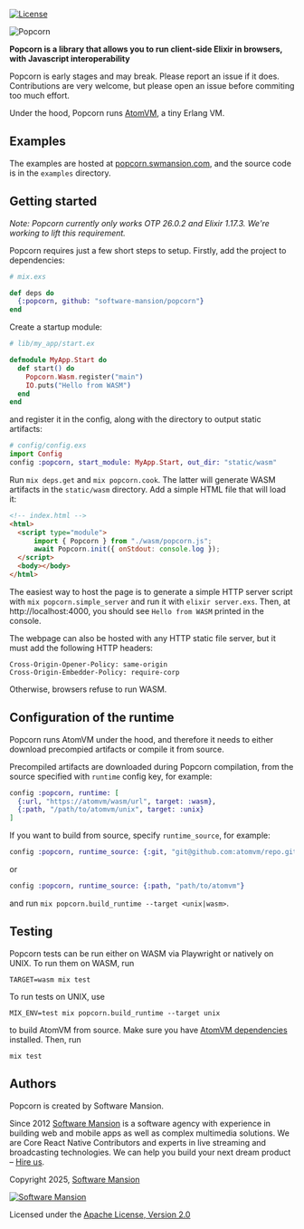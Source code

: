 [![License](https://img.shields.io/badge/License-Apache%202.0-blue.svg)](LICENSE)

<picture>
  <source media="(prefers-color-scheme: dark)" srcset="https://raw.githubusercontent.com/software-mansion/popcorn/refs/heads/main/assets/dark-mode-logo.svg">
  <source media="(prefers-color-scheme: light)" srcset="https://raw.githubusercontent.com/software-mansion/popcorn/refs/heads/main/assets/light-mode-logo.svg">
  <img alt="Popcorn" src="https://raw.githubusercontent.com/software-mansion/popcorn/refs/heads/main/assets/fallback-logo.svg">
</picture>

**Popcorn is a library that allows you to run client-side Elixir in browsers, with Javascript interoperability**

Popcorn is early stages and may break. Please report an issue if it does. Contributions are very welcome, but please open an issue before commiting too much effort.

Under the hood, Popcorn runs [AtomVM](https://github.com/atomvm/AtomVM), a tiny Erlang VM.

## Examples

The examples are hosted at [popcorn.swmansion.com](https://popcorn.swmansion.com), and the source code is in the `examples` directory.

## Getting started

*Note: Popcorn currently only works OTP 26.0.2 and Elixir 1.17.3. We're working to lift this requirement.*

Popcorn requires just a few short steps to setup. Firstly, add the project to dependencies:

```elixir
# mix.exs

def deps do
  {:popcorn, github: "software-mansion/popcorn"}
end
```

Create a startup module:

```elixir
# lib/my_app/start.ex

defmodule MyApp.Start do
  def start() do
    Popcorn.Wasm.register("main")
    IO.puts("Hello from WASM")
  end
end
```

and register it in the config, along with the directory to output static artifacts:

```elixir
# config/config.exs
import Config
config :popcorn, start_module: MyApp.Start, out_dir: "static/wasm"
```

Run `mix deps.get` and `mix popcorn.cook`. The latter will generate WASM artifacts in the `static/wasm` directory. Add a simple HTML file that will load it:

```html
<!-- index.html -->
<html>
  <script type="module">
      import { Popcorn } from "./wasm/popcorn.js";
      await Popcorn.init({ onStdout: console.log });
  </script>
  <body></body>
</html>
 ```

The easiest way to host the page is to generate a simple HTTP server script with `mix popcorn.simple_server` and run it with `elixir server.exs`. Then, at http://localhost:4000, you should see `Hello from WASM` printed in the console.

The webpage can also be hosted with any HTTP static file server, but it must add the following HTTP headers:

```
Cross-Origin-Opener-Policy: same-origin
Cross-Origin-Embedder-Policy: require-corp
```

Otherwise, browsers refuse to run WASM.

## Configuration of the runtime

Popcorn runs AtomVM under the hood, and therefore it needs to either download precompied artifacts or compile it from source.

Precompiled artifacts are downloaded during Popcorn compilation, from the source specified with `runtime` config key, for example:

```elixir
config :popcorn, runtime: [
  {:url, "https://atomvm/wasm/url", target: :wasm},
  {:path, "/path/to/atomvm/unix", target: :unix}
]
```

If you want to build from source, specify `runtime_source`, for example:

```elixir
config :popcorn, runtime_source: {:git, "git@github.com:atomvm/repo.git"}
```

or

```elixir
config :popcorn, runtime_source: {:path, "path/to/atomvm"}
```

and run `mix popcorn.build_runtime --target <unix|wasm>`.

## Testing

Popcorn tests can be run either on WASM via Playwright or natively on UNIX. To run them on WASM, run
```
TARGET=wasm mix test
```

To run tests on UNIX, use

```
MIX_ENV=test mix popcorn.build_runtime --target unix
```

to build AtomVM from source. Make sure you have [AtomVM dependencies](https://github.com/atomvm/atomvm?tab=readme-ov-file#dependencies) installed. Then, run

```
mix test
```

## Authors

Popcorn is created by Software Mansion.

Since 2012 [Software Mansion](https://swmansion.com/) is a software agency with experience in building web and mobile apps as well as complex multimedia solutions. We are Core React Native Contributors and experts in live streaming and broadcasting technologies. We can help you build your next dream product – [Hire us](https://swmansion.com/contact/projects).

Copyright 2025, [Software Mansion](https://swmansion.com/)

[![Software Mansion](https://logo.swmansion.com/logo?color=white&variant=desktop&width=200&tag=membrane-github)](https://swmansion.com/)

Licensed under the [Apache License, Version 2.0](LICENSE)
